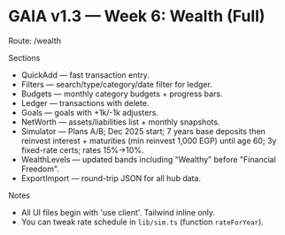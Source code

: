 # GAIA v1.3 — Week 6: Wealth (Full)
Route: /wealth

Sections
- QuickAdd — fast transaction entry.
- Filters — search/type/category/date filter for ledger.
- Budgets — monthly category budgets + progress bars.
- Ledger — transactions with delete.
- Goals — goals with +1k/-1k adjusters.
- NetWorth — assets/liabilities list + monthly snapshots.
- Simulator — Plans A/B; Dec 2025 start; 7 years base deposits then reinvest interest + maturities (min reinvest 1,000 EGP) until age 60; 3y fixed-rate certs; rates 15%→10%.
- WealthLevels — updated bands including "Wealthy" before "Financial Freedom".
- ExportImport — round-trip JSON for all hub data.

Notes
- All UI files begin with 'use client'. Tailwind inline only.
- You can tweak rate schedule in `lib/sim.ts` (function `rateForYear`).

